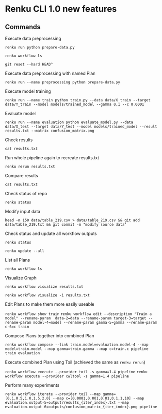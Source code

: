 
# Renku CLI 1.0 new features



## Commands

Execute data preprocessing

`renku run python prepare-data.py`

`renku workflow ls`

`git reset --hard HEAD^`

Execute data preprocessing with named Plan

`renku run --name preprocessing python prepare-data.py`

Execute model training

`renku run --name train python train.py --data data/X_train --target data/Y_train --model models/trained_model --gamma 0.1 --c 0.0001`

Evaluate model

`renku run --name evaluation python evaluate_model.py --data data/X_test --target data/Y_test --model models/trained_model --result results.txt --matrix confusion_matrix.png`

Check results

`cat results.txt`

Run whole pipeline again to recreate results.txt

`renku rerun results.txt`

Compare results

`cat results.txt`

Check status of repo

`renku status`

Modify input data

`head -n 150 data/table_219.csv > data/table_219.csv && git add data/table_219.txt && git commit -m "modify source data"`

Check status and update all workflow outputs

`renku status`

`renku update --all`


List all Plans

`renku workflow ls`

Visualize Graph

`renku workflow visualize results.txt`

`renku workflow visualize -i results.txt`

Edit Plans to make them more easily useable

`renku workflow show train`
`renku workflow edit --description "Train a model" --rename-param  data-2=data --rename-param target-3=target --rename-param model-4=model --rename-param gamma-5=gamma --rename-param c-6=c train`

Compose Plans together into combined Plan

`renku workflow compose --link train.model=evaluation.model-4 --map model=train.model --map gamma=train.gamma --map c=train.c pipeline train evaluation`

Execute combined Plan using Toil (achieved the same as `renku rerun`)

`renku workflow execute --provider toil -s gamma=1.4 pipeline`
`renku workflow execute --provider cwltool -s gamma=1.4 pipeline`

Perform many experiments

`renku workflow iterate --provider toil --map gamma=[0.1,0.5,1.0,1.5,2.0] --map c=[0.0001,0.001,0.01,0.1,1,10] --map evaluation.output-5=output/results_{iter_index}.txt --map evaluation.output-6=outputs/confusion_matrix_{iter_index}.png pipeline`
